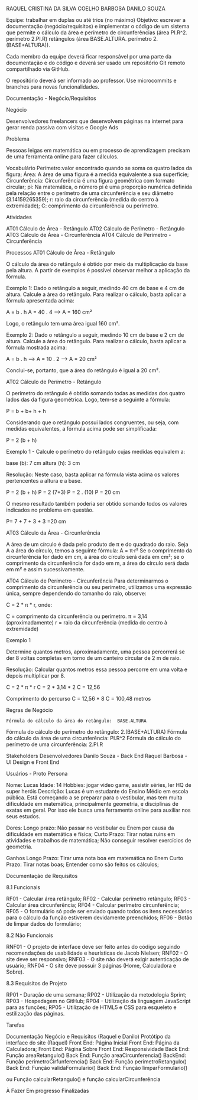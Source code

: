 RAQUEL CRISTINA DA SILVA COELHO BARBOSA
DANILO SOUZA


Equipe: trabalhar em duplas ou até trios (no máximo)
Objetivo: escrever a documentação (negócio/requisitos) e implementar o código de um sistema que permite o cálculo da área e perímetro de 
circunferências (área PI.R^2. perímetro 2.PI.R) 
retângulos (área BASE.ALTURA. perímetro 2.(BASE+ALTURA)).

Cada membro da equipe deverá ficar responsável por uma parte da documentação e do código e deverá ser usado um repositório Git remoto compartilhado via GitHub.

O repositório deverá ser informado ao professor.
Use microcommits e branches para novas funcionalidades.



Documentação - Negócio/Requisitos

Negócio

Desenvolvedores freelancers que desenvolvem páginas na internet para gerar renda passiva com visitas e Google Ads

Problema 

Pessoas leigas em matemática ou em processo de aprendizagem precisam de uma ferramenta online para fazer cálculos.

Vocabulário
Perímetro:valor encontrado quando se soma os quatro lados da figura;
Área: A área de uma figura é a medida equivalente a sua superfície;
Circunferência: Circunferência é uma figura geométrica com formato circular;
pi: Na matemática, o número pi  é uma proporção numérica definida pela relação entre o perímetro de uma circunferência e seu diâmetro (3.14159265359);
r: raio da circunferência (medida do centro à extremidade);
C: comprimento da circunferência ou perímetro.

Atividades

AT01 Cálculo de Área - Retângulo
AT02 Cálculo de Perímetro - Retângulo
AT03 Cálculo de Área - Circunferência
AT04 Cálculo de Perímetro - Circunferência

Processos
AT01 Cálculo de Àrea - Retângulo

O cálculo da área do retângulo é obtido por meio da multiplicação da base pela altura. A partir de exemplos é possível observar melhor a aplicação da fórmula.
 
Exemplo 1: Dado o retângulo a seguir, medindo 40 cm de base e 4 cm de altura. Calcule a área do retângulo. Para realizar o cálculo, basta aplicar a fórmula apresentada acima:
 
A = b . h A = 40 . 4 --> A = 160 cm²
 
Logo, o retângulo tem uma área igual 160 cm².
 
Exemplo 2: Dado o retângulo a seguir, medindo 10 cm de base e 2 cm de altura. Calcule a área do retângulo. Para realizar o cálculo, basta aplicar a fórmula mostrada acima:
 
A = b . h --> A = 10 . 2 --> A = 20 cm²
 
 
Conclui-se, portanto, que a área do retângulo é igual a 20 cm².

AT02 Cálculo de Perímetro - Retângulo

O perímetro do retângulo é obtido somando todas as medidas dos quatro lados das da figura geométrica. Logo, tem-se a seguinte a fórmula:
 
P = b + b+ h + h
 
Considerando que o retângulo possui lados congruentes, ou seja, com medidas equivalentes, a fórmula acima pode ser simplificada:
 
P = 2 (b + h)
 
Exemplo 1 - Calcule o perímetro do retângulo cujas medidas equivalem a: 
 
base (b): 7 cm
altura (h): 3 cm
 
Resolução: Neste caso, basta aplicar na fórmula vista acima os valores pertencentes a altura e a base.
 
P = 2 (b + h)
P = 2 (7+3)
P = 2 . (10)
P = 20 cm
 
O mesmo resultado também poderia ser obtido somando todos os valores indicados no problema em questão. 
 
P= 7 + 7 + 3 + 3 =20 cm

AT03 Cálculo da Área - Circunferência

A área de um círculo é dada pelo produto de π e do quadrado do raio. Seja A a área do círculo, temos a seguinte fórmula:
A = π·r²
Se o comprimento da circunferência for dado em cm, a área do círculo será dada em cm²; se o comprimento da circunferência for dado em m, a área do círculo será dada em m² e assim sucessivamente.

AT04 Cálculo de Perímetro - Circunferência
Para determinarmos o comprimento da circunferência ou seu perímetro, utilizamos uma expressão única, sempre dependendo do tamanho do raio, observe:

C = 2 * π * r, onde:

C = comprimento da circunferência ou perímetro.
π = 3,14 (aproximadamente)
r = raio da circunferência (medida do centro à extremidade)


Exemplo 1

Determine quantos metros, aproximadamente, uma pessoa percorrerá se der 8 voltas completas em torno de um canteiro circular de 2 m de raio.

Resolução:
Calcular quantos metros essa pessoa percorre em uma volta e depois multiplicar por 8.

C = 2 * π * r
C = 2 * 3,14 * 2
C = 12,56

Comprimento do percurso
C = 12,56 * 8
C = 100,48 metros

Regras de Negócio 
	
	Fórmula do cálculo da área do retângulo:  BASE.ALTURA
Fórmula do cálculo do perímetro do retângulo: 2.(BASE+ALTURA)
Fórmula do cálculo da área de uma circunferência: PI.R^2
Fórmula do cálculo do perímetro de uma circunferência: 2.PI.R

Stakeholders
Desenvolvedores
	Danilo Souza - Back End
	Raquel Barbosa - UI Design e Front End

Usuários - Proto Persona

Nome: Lucas
Idade: 14
Hobbies: jogar video game, assistir séries, ler HQ de super heróis
Descrição: Lucas é um estudante do Ensino Médio em escola pública. Está começando a se preparar para o vestibular, mas tem muita dificuldade em matemática, principalmente geometria, e disciplinas de exatas em geral. Por isso ele busca uma ferramenta online para auxiliar nos seus estudos.

Dores: 
Longo prazo:
Não passar no vestibular ou Enem por causa da dificuldade em matemática e física;
Curto Prazo:
Tirar notas ruins em atividades e trabalhos de matemática;
Não conseguir resolver exercícios de geometria.

Ganhos
Longo Prazo:
Tirar uma nota boa em matemática no Enem
Curto Prazo:
Tirar notas boas;
Entender como são feitos os cálculos;

Documentação de Requisitos	 

8.1 Funcionais

RF01 - Calcular área retângulo;
RF02 - Calcular perímetro retângulo;
RF03 - Calcular área circunferência;
RF04 - Calcular perímetro circunferência;
RF05 - O formulário só pode ser enviado quando todos os itens necessários para o cálculo da função estiverem devidamente preenchidos;
RF06 - Botão de limpar dados do formulário;

8.2 Não Funcionais

RNF01 - O projeto de interface deve ser feito antes do código seguindo recomendações de usabilidade e heurísticas de Jacob Nielsen;
RNF02 - O site deve ser responsivo;
RNF03 - O site não deverá exigir autenticação de usuário;
RNF04 - O site deve possuir 3 páginas (Home, Calculadora e Sobre).


8.3 Requisitos de Projeto

RP01 - Duração de uma semana;
RP02 - Utilização da metodologia Sprint;
RP03 - Hospedagem no GitHub;
RP04 - Utilização da linguagem JavaScript para as funções;
RP05 - Utilização de HTML5 e CSS para esqueleto e estilização das páginas.


Tarefas

Documentação Negócio e Requisitos (Raquel e Danilo)
Protótipo da interface do site (Raquel)
Front End: Página Inicial
Front End: Página da Calculadora;
Front End: Página Sobre
Front End: Responsividade
Back End: Função areaRetangulo()
Back End: Função areaCircunferencia()
BackEnd: Função perimetroCirfunferencia()
Back End: Função perimetroRetangulo()
Back End: Função validaFormulario()
Back End: Função limparFormulario()

ou Função calcularRetangulo() e função calcularCircunferência

À Fazer
Em progresso
Finalizadas


